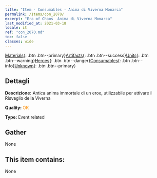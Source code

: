 ```yaml
---
title: "Item - Consumables - Anima di Viverna Monarca"
permalink: /Items/con_2070/
excerpt: "Era of Chaos  Anima di Viverna Monarca"
last_modified_at: 2021-03-18
locale: it
ref: "con_2070.md"
toc: false
classes: wide
---
```

 [Materials](/it/Items/){: .btn .btn--primary}[Artifacts](/it/Items/Artifacts/){: .btn .btn--success}[Units](/it/Items/Units/){: .btn .btn--warning}[Heroes](/it/Items/Heroes/){: .btn .btn--danger}[Consumables](/it/Items/Consumables/){: .btn .btn--info}[Unknown](/it/Items/Unknown/){: .btn .btn--primary}

## Dettagli
 **Descrizione:** Antica anima immortale di un eroe, utilizzabile per attivare il Risveglio della Viverna

 **Quality:** <span style="color: #FF8C00">OK</span>

 **Type:** Event related

## Gather

  None

## This item contains:

  None

